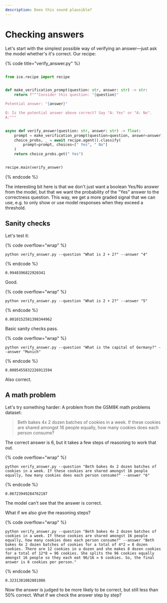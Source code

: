 ```yaml
---
description: Does this sound plausible?
---
```


# Checking answers

Let's start with the simplest possible way of verifying an answer—just ask the model whether's it's correct. Our recipe:

{% code title="verify_answer.py" %}
```python

from ice.recipe import recipe


def make_verification_prompt(question: str, answer: str) -> str:
    return f"""Consider this question: "{question}"

Potential answer: "{answer}"

Q: Is the potential answer above correct? Say "A: Yes" or "A: No".
A:"""


async def verify_answer(question: str, answer: str) -> float:
    prompt = make_verification_prompt(question=question, answer=answer)
    choice_probs, _ = await recipe.agent().classify(
        prompt=prompt, choices=[" Yes", " No"]
    )
    return choice_probs.get(" Yes")


recipe.main(verify_answer)
```
{% endcode %}

The interesting bit here is that we don't just want a boolean Yes/No answer from the model, but that we want the probability of the "Yes" answer to the correctness question. This way, we get a more graded signal that we can use, e.g. to only show or use model responses when they exceed a threshold.

## Sanity checks

Let's test it:

{% code overflow="wrap" %}

```shell
python verify_answer.py --question "What is 2 + 2?" --answer "4"
```

{% endcode %}

```
0.9948396822920341
```

Good.

{% code overflow="wrap" %}

```
python verify_answer.py --question "What is 2 + 2?" --answer "5"
```

{% endcode %}

```
0.0010152581398344962
```

Basic sanity checks pass.

{% code overflow="wrap" %}

```shell
python verify_answer.py --question "What is the capital of Germany?" --answer "Munich"
```

{% endcode %}

```
0.0005455832226911594
```

Also correct.

## A math problem

Let's try something harder: A problem from the GSM8K math problems dataset:

> Beth bakes 4x 2 dozen batches of cookies in a week. If these cookies are shared amongst 16 people equally, how many cookies does each person consume?

The correct answer is 6, but it takes a few steps of reasoning to work that out.

{% code overflow="wrap" %}

```shell
python verify_answer.py --question "Beth bakes 4x 2 dozen batches of cookies in a week. If these cookies are shared amongst 16 people equally, how many cookies does each person consume?" --answer "6"
```

{% endcode %}

```
0.06723949284762187
```

The model can't see that the answer is correct.

What if we also give the reasoning steps?

{% code overflow="wrap" %}

```shell
python verify_answer.py --question "Beth bakes 4x 2 dozen batches of cookies in a week. If these cookies are shared amongst 16 people equally, how many cookies does each person consume?" --answer "Beth bakes 4x 2 dozen batches of cookies for a total of 4*2 = 8 dozen cookies. There are 12 cookies in a dozen and she makes 8 dozen cookies for a total of 12*8 = 96 cookies. She splits the 96 cookies equally amongst 16 people so they each eat 96/16 = 6 cookies. So, the final answer is 6 cookies per person."
```

{% endcode %}

```
0.3231381082881086
```

Now the answer is judged to be more likely to be correct, but still less than 50% correct. What if we check the answer step by step?
